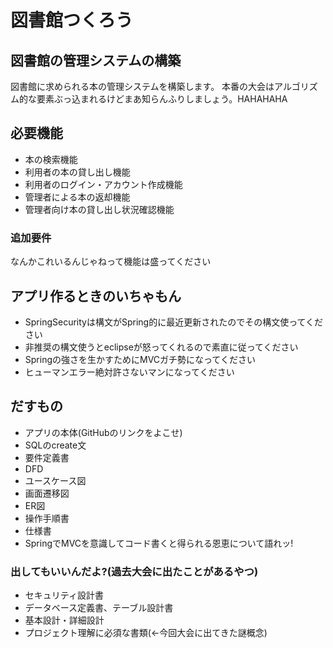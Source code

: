 # 図書館つくろう
## 図書館の管理システムの構築
図書館に求められる本の管理システムを構築します。
本番の大会はアルゴリズム的な要素ぶっ込まれるけどまあ知らんふりしましょう。HAHAHAHA

## 必要機能
- 本の検索機能
- 利用者の本の貸し出し機能
- 利用者のログイン・アカウント作成機能
- 管理者による本の返却機能
- 管理者向け本の貸し出し状況確認機能

### 追加要件
なんかこれいるんじゃねって機能は盛ってください

## アプリ作るときのいちゃもん
- SpringSecurityは構文がSpring的に最近更新されたのでその構文使ってください
- 非推奨の構文使うとeclipseが怒ってくれるので素直に従ってください
- Springの強さを生かすためにMVCガチ勢になってください
- ヒューマンエラー絶対許さないマンになってください

## だすもの
- アプリの本体(GitHubのリンクをよこせ)
- SQLのcreate文
- 要件定義書
- DFD
- ユースケース図
- 画面遷移図
- ER図
- 操作手順書
- 仕様書
- SpringでMVCを意識してコード書くと得られる恩恵について語れッ!

### 出してもいいんだよ?(過去大会に出たことがあるやつ)
- セキュリティ設計書
- データベース定義書、テーブル設計書
- 基本設計・詳細設計
- プロジェクト理解に必須な書類(←今回大会に出てきた謎概念)